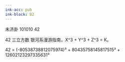 ```yaml
---
ink-acc: pub
ink-block: B2
---
```


未济卦 101010 42

42 三立方数 银河系漫游指南，X^3 + Y^3 + Z^3 = K。

42 = (-80538738812075974)³ + 80435758145817515³ + 12602123297335631³
